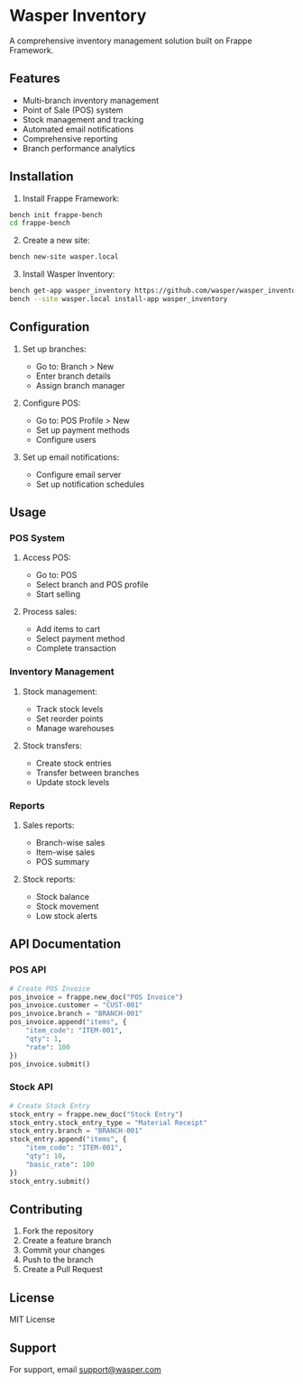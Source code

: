 # Wasper Inventory

A comprehensive inventory management solution built on Frappe Framework.

## Features

- Multi-branch inventory management
- Point of Sale (POS) system
- Stock management and tracking
- Automated email notifications
- Comprehensive reporting
- Branch performance analytics

## Installation

1. Install Frappe Framework:
```bash
bench init frappe-bench
cd frappe-bench
```

2. Create a new site:
```bash
bench new-site wasper.local
```

3. Install Wasper Inventory:
```bash
bench get-app wasper_inventory https://github.com/wasper/wasper_inventory
bench --site wasper.local install-app wasper_inventory
```

## Configuration

1. Set up branches:
   - Go to: Branch > New
   - Enter branch details
   - Assign branch manager

2. Configure POS:
   - Go to: POS Profile > New
   - Set up payment methods
   - Configure users

3. Set up email notifications:
   - Configure email server
   - Set up notification schedules

## Usage

### POS System

1. Access POS:
   - Go to: POS
   - Select branch and POS profile
   - Start selling

2. Process sales:
   - Add items to cart
   - Select payment method
   - Complete transaction

### Inventory Management

1. Stock management:
   - Track stock levels
   - Set reorder points
   - Manage warehouses

2. Stock transfers:
   - Create stock entries
   - Transfer between branches
   - Update stock levels

### Reports

1. Sales reports:
   - Branch-wise sales
   - Item-wise sales
   - POS summary

2. Stock reports:
   - Stock balance
   - Stock movement
   - Low stock alerts

## API Documentation

### POS API

```python
# Create POS Invoice
pos_invoice = frappe.new_doc("POS Invoice")
pos_invoice.customer = "CUST-001"
pos_invoice.branch = "BRANCH-001"
pos_invoice.append("items", {
    "item_code": "ITEM-001",
    "qty": 1,
    "rate": 100
})
pos_invoice.submit()
```

### Stock API

```python
# Create Stock Entry
stock_entry = frappe.new_doc("Stock Entry")
stock_entry.stock_entry_type = "Material Receipt"
stock_entry.branch = "BRANCH-001"
stock_entry.append("items", {
    "item_code": "ITEM-001",
    "qty": 10,
    "basic_rate": 100
})
stock_entry.submit()
```

## Contributing

1. Fork the repository
2. Create a feature branch
3. Commit your changes
4. Push to the branch
5. Create a Pull Request

## License

MIT License

## Support

For support, email support@wasper.com 
